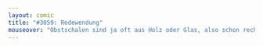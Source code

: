 ```yaml
---
layout: comic
title: "#3059: Redewendung"
mouseover: "Obstschalen sind ja oft aus Holz oder Glas, also schon recht hart."
---
```

